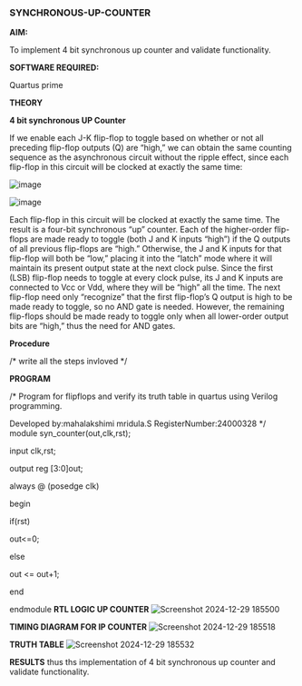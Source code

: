 ### SYNCHRONOUS-UP-COUNTER

**AIM:**

To implement 4 bit synchronous up counter and validate functionality.

**SOFTWARE REQUIRED:**

Quartus prime

**THEORY**

**4 bit synchronous UP Counter**

If we enable each J-K flip-flop to toggle based on whether or not all preceding flip-flop outputs (Q) are “high,” we can obtain the same counting sequence as the asynchronous circuit without the ripple effect, since each flip-flop in this circuit will be clocked at exactly the same time:

![image](https://github.com/naavaneetha/SYNCHRONOUS-UP-COUNTER/assets/154305477/d5db3fa0-e413-404c-b80e-b2f39d82e7e8)


![image](https://github.com/naavaneetha/SYNCHRONOUS-UP-COUNTER/assets/154305477/52cb61eb-d04b-442d-810c-31185a68410b)

Each flip-flop in this circuit will be clocked at exactly the same time.
The result is a four-bit synchronous “up” counter. Each of the higher-order flip-flops are made ready to toggle (both J and K inputs “high”) if the Q outputs of all previous flip-flops are “high.”
Otherwise, the J and K inputs for that flip-flop will both be “low,” placing it into the “latch” mode where it will maintain its present output state at the next clock pulse.
Since the first (LSB) flip-flop needs to toggle at every clock pulse, its J and K inputs are connected to Vcc or Vdd, where they will be “high” all the time.
The next flip-flop need only “recognize” that the first flip-flop’s Q output is high to be made ready to toggle, so no AND gate is needed.
However, the remaining flip-flops should be made ready to toggle only when all lower-order output bits are “high,” thus the need for AND gates.

**Procedure**

/* write all the steps invloved */

**PROGRAM**

/* Program for flipflops and verify its truth table in quartus using Verilog programming. 

Developed by:mahalakshimi mridula.S 
RegisterNumber:24000328
*/
 module syn_counter(out,clk,rst);

 input clk,rst;
 
 output reg [3:0]out;
 
 always @ (posedge clk)
 
 begin
 
 if(rst)

out<=0;

 else
 
 out <= out+1;
 
 end
 
 endmodule
**RTL LOGIC UP COUNTER**
![Screenshot 2024-12-29 185500](https://github.com/user-attachments/assets/0f3d8c40-2773-46af-a011-b9687907d689)

**TIMING DIAGRAM FOR IP COUNTER**
![Screenshot 2024-12-29 185518](https://github.com/user-attachments/assets/68b806b0-63f3-4cfc-9fd7-8b615a1ac418)

**TRUTH TABLE**
![Screenshot 2024-12-29 185532](https://github.com/user-attachments/assets/6b4c0371-3aaf-41a2-89e7-563912f3bcbc)

**RESULTS**
 thus ths implementation of 4 bit synchronous up counter and validate functionality.
